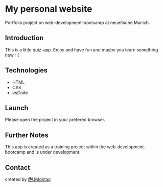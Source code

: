 # My personal website

Portfolio project on web-development-bootcamp at neuefische Munich.

## Introduction

This is a little quiz-app. Enjoy and have fun and maybe you learn something new :-)

## Technologies

- HTML
- CSS
- vsCode

## Launch

Please open the project in your prefered browser.

## Further Notes

This app is created as a training project within the web-development-bootcamp and is under development.

## Contact

created by [@UMontag](montagu666@gmail.com)

